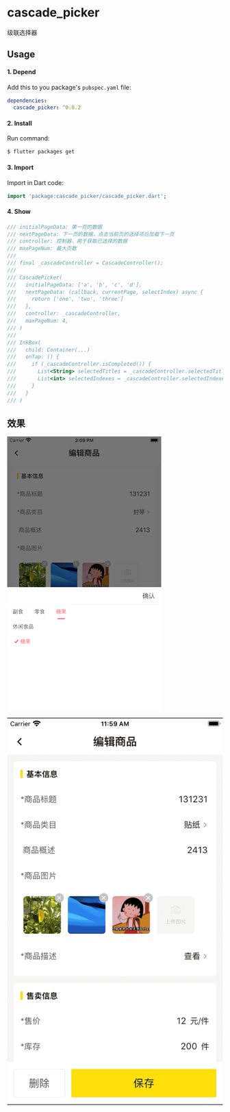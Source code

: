 # cascade_picker

级联选择器

## Usage

#### 1\. Depend

Add this to you package's `pubspec.yaml` file:

```yaml
dependencies:
  cascade_picker: ^0.0.2
```

#### 2\. Install

Run command:

```bash
$ flutter packages get
```

#### 3\. Import

Import in Dart code:

```dart
import 'package:cascade_picker/cascade_picker.dart';
```

#### 4\. Show
```dart
/// initialPageData: 第一页的数据
/// nextPageData: 下一页的数据，点击当前页的选择项后加载下一页
/// controller: 控制器，用于获取已选择的数据
/// maxPageNum: 最大页数
/// 
/// final _cascadeController = CascadeController();
/// 
/// CascadePicker(
///   initialPageData: ['a', 'b', 'c', 'd'],
///   nextPageData: (callback, currentPage, selectIndex) async {
///     return ['one', 'two', 'three']
///   },
///   controller: _cascadeController,
///   maxPageNum: 4,
/// )
/// 
/// InkBox(
///   child: Container(...)
///   onTap: () {
///     if (_cascadeController.isCompleted()) {
///       List<String> selectedTitles = _cascadeController.selectedTitles;
///       List<int> selectedIndexes = _cascadeController.selectedIndexes;
///     }
///   }
/// )
```

## 效果

![Demo 1][1]

![demo 2][2]

[1]:https://github.com/xionghaoo/assets/blob/master/cascade_picker_1.png?raw=true
[2]:https://github.com/xionghaoo/assets/blob/master/cascade_picker_2.gif?raw=true